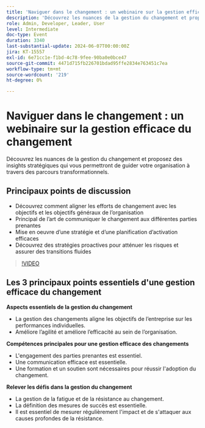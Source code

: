 ```yaml
---
title: 'Naviguer dans le changement : un webinaire sur la gestion efficace du changement'
description: 'Découvrez les nuances de la gestion du changement et proposez des insights stratégiques pour vous aider à diriger votre organisation par le biais de parcours transformationnels. Points de discussion clés : découvrez comment aligner les efforts de changement avec les objectifs et les objectifs organisationnels généraux Principal l’art de communiquer le changement aux diverses parties prenantes Mise en oeuvre d’une stratégie d’activation et d’une planification efficaces Découvrez des stratégies proactives pour atténuer les risques et assurer une transition fluide'
role: Admin, Developer, Leader, User
level: Intermediate
doc-type: Event
duration: 3340
last-substantial-update: 2024-06-07T00:00:00Z
jira: KT-15557
exl-id: 6e71cc1e-f1bd-4c78-9fee-90ba0e0bce47
source-git-commit: 4471d715fb226701bdad95ffe2834e763451c7ea
workflow-type: tm+mt
source-wordcount: '219'
ht-degree: 0%

---
```


# Naviguer dans le changement : un webinaire sur la gestion efficace du changement

Découvrez les nuances de la gestion du changement et proposez des insights stratégiques qui vous permettront de guider votre organisation à travers des parcours transformationnels.

## Principaux points de discussion

* Découvrez comment aligner les efforts de changement avec les objectifs et les objectifs généraux de l’organisation
* Principal de l’art de communiquer le changement aux différentes parties prenantes
* Mise en oeuvre d’une stratégie et d’une planification d’activation efficaces
* Découvrez des stratégies proactives pour atténuer les risques et assurer des transitions fluides

>[!VIDEO](https://video.tv.adobe.com/v/3429286/?learn=on)

## Les 3 principaux points essentiels d&#39;une gestion efficace du changement

**Aspects essentiels de la gestion du changement**

* La gestion des changements aligne les objectifs de l’entreprise sur les performances individuelles.
* Améliore l’agilité et améliore l’efficacité au sein de l’organisation.

**Compétences principales pour une gestion efficace des changements**

* L&#39;engagement des parties prenantes est essentiel.
* Une communication efficace est essentielle.
* Une formation et un soutien sont nécessaires pour réussir l&#39;adoption du changement.

**Relever les défis dans la gestion du changement**

* La gestion de la fatigue et de la résistance au changement.
* La définition des mesures de succès est essentielle.
* Il est essentiel de mesurer régulièrement l&#39;impact et de s&#39;attaquer aux causes profondes de la résistance.
